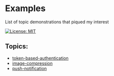 # Examples

List of topic demonstrations that piqued my interest

[![License: MIT](https://img.shields.io/badge/License-MIT-yellow.svg)](./LICENSE)

## Topics:

- [token-based-authentication](./token-based-authentication/)
- [image-compression](./image-compression/)
- [push-notification](./push-notification)
